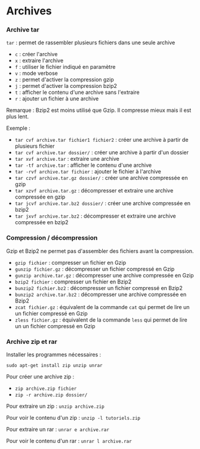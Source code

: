 # Archives

### **Archive tar**

`tar` : permet de rassembler plusieurs fichiers dans une seule archive

- `c` : créer l'archive
- `x` : extraire l'archive
- `f` : utiliser le fichier indiqué en paramètre
- `v` : mode verbose
- `z` : permet d'activer la compression gzip
- `j` : permet d'activer la compression bzip2
- `t` : afficher le contenu d'une archive sans l'extraire
- `r` : ajouter un fichier à une archive

Remarque : Bzip2 est moins utilisé que Gzip. Il compresse mieux mais il est plus lent.

Exemple :

- `tar cvf archive.tar fichier1 fichier2` : créer une archive à partir de plusieurs fichier
- `tar cvf archive.tar dossier/` : créer une archive à partir d'un dossier
- `tar xvf archive.tar` : extraire une archive
- `tar -tf archive.tar` : afficher le contenu d'une archive
- `tar -rvf archive.tar fichier` : ajouter le fichier à l'archive
- `tar czvf archive.tar.gz dossier/` : créer une archive compressée en gzip
- `tar xzvf archive.tar.gz` : décompresser et extraire une archive compressée en gzip
- `tar jcvf archive.tar.bz2 dossier/` : créer une archive compressée en bzip2
- `tar jxvf archive.tar.bz2` : décompresser et extraire une archive compressée en bzip2

### **Compression / décompression**

Gzip et Bzip2 ne permet pas d'assembler des fichiers avant la compression.

- `gzip fichier` : compresser un fichier en Gzip
- `gunzip fichier.gz` : décompresser un fichier compressé en Gzip
- `gunzip archive.tar.gz` : décompresser une archive compressée en Gzip
- `bzip2 fichier` : compresser un fichier en Bzip2
- `bunzip2 fichier.bz2` : décompresser un fichier compressé en Bzip2
- `bunzip2 archive.tar.bz2` : décompresser une archive compressée en Bzip2
- `zcat fichier.gz` : équivalent de la commande `cat` qui permet de lire un un fichier compressé en Gzip
- `zless fichier.gz` : équivalent de la commande `less` qui permet de lire un un fichier compressé en Gzip

### **Archive zip et rar**

Installer les programmes nécessaires :

`sudo apt-get install zip unzip unrar`

Pour créer une archive zip :

- `zip archive.zip fichier`
- `zip -r archive.zip dossier/`

Pour extraire un zip : `unzip archive.zip`

Pour voir le contenu d'un zip : `unzip -l tutoriels.zip`

Pour extraire un rar : `unrar e archive.rar`

Pour voir le contenu d'un rar : `unrar l archive.rar`
